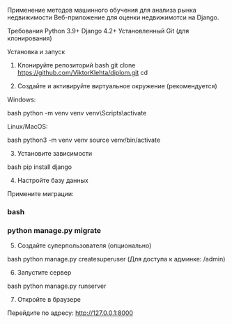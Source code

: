 Применение методов машинного обучения для анализа рынка недвижимости 
Веб-приложение для оценки недвижимотси на Django.

Требования
Python 3.9+
Django 4.2+
Установленный Git (для клонирования)

Установка и запуск

1. Клонируйте репозиторий
bash
git clone https://github.com/ViktorKlehta/diplom.git
cd 

2. Создайте и активируйте виртуальное окружение (рекомендуется)

Windows:

bash
python -m venv venv
venv\Scripts\activate

Linux/MacOS:

bash
python3 -m venv venv
source venv/bin/activate

3. Установите зависимости

bash
pip install django

4. Настройте базу данных

Примените миграции:
### bash
### python manage.py migrate

5. Создайте суперпользователя (опционально)

bash
python manage.py createsuperuser
(Для доступа к админке: /admin)

6. Запустите сервер

bash
python manage.py runserver

7. Откройте в браузере

Перейдите по адресу:
http://127.0.0.1:8000
